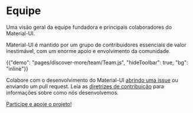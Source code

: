# Equipe

<p class="description">Uma visão geral da equipe fundadora e principais colaboradores do Material-UI.</p>

Material-UI é mantido por um grupo de contribuidores essenciais de valor inestimável, com um enorme apoio e envolvimento da comunidade.

{{"demo": "pages/discover-more/team/Team.js", "hideToolbar": true, "bg": "inline"}}

Colabore com o desenvolvimento do Material-UI [abrindo uma issue](https://github.com/mui-org/material-ui/issues/new) ou enviando um pull request. Leia as [diretrizes de contribuição](https://github.com/mui-org/material-ui/blob/next/CONTRIBUTING.md) para informações sobre como nós desenvolvemos.

[Participe e apoie o projeto!](/getting-started/faq/#material-ui-is-awesome-how-can-i-support-the-project)
